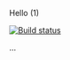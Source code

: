 Hello (1)

[![Build status](https://dev.azure.com/EiskOps/Eisk/_apis/build/status/Eisk-WebApi-TemplatePack-CI)](https://dev.azure.com/EiskOps/Eisk/_build/latest?definitionId=3)

...
